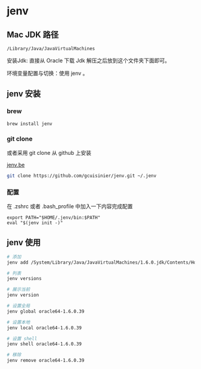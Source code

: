 # jenv

## Mac JDK 路径

```
/Library/Java/JavaVirtualMachines
```

安装Jdk: 直接从 Oracle 下载 Jdk 解压之后放到这个文件夹下面即可。

环境变量配置与切换：使用 jenv 。

## jenv 安装 

### brew

```bash
brew install jenv
```

### git clone

或者采用 git clone 从 github 上安装

[jenv.be](https://www.jenv.be/)

```bash
git clone https://github.com/gcuisinier/jenv.git ~/.jenv
```

### 配置

在 .zshrc 或者 .bash_profile 中加入一下内容完成配置

```
export PATH="$HOME/.jenv/bin:$PATH"
eval "$(jenv init -)"
```

## jenv 使用

```bash
# 添加
jenv add /System/Library/Java/JavaVirtualMachines/1.6.0.jdk/Contents/Home

# 列表
jenv versions

# 展示当前
jenv version

# 设置全局
jenv global oracle64-1.6.0.39

# 设置本地
jenv local oracle64-1.6.0.39

# 设置 shell
jenv shell oracle64-1.6.0.39 

# 移除
jenv remove oracle64-1.6.0.39
```